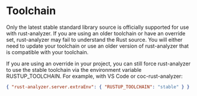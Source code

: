 # Toolchain

Only the latest stable standard library source is officially supported for use with rust-analyzer. If you are using an older toolchain or have an override set, rust-analyzer may fail to understand the Rust source. You will either need to update your toolchain or use an older version of rust-analyzer that is compatible with your toolchain.

If you are using an override in your project, you can still force rust-analyzer to use the stable toolchain via the environment variable RUSTUP_TOOLCHAIN. For example, with VS Code or coc-rust-analyzer:

```json
{ "rust-analyzer.server.extraEnv": { "RUSTUP_TOOLCHAIN": "stable" } }
```

